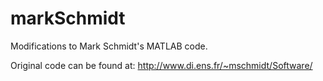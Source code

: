 markSchmidt
===========

Modifications to Mark Schmidt's MATLAB code.

Original code can be found at:
http://www.di.ens.fr/~mschmidt/Software/

